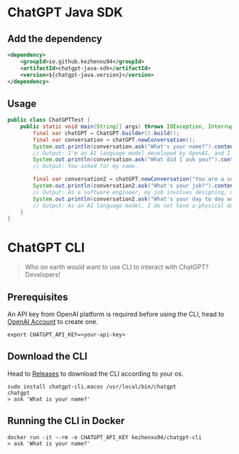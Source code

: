 # ChatGPT Java SDK

## Add the dependency

```xml
<dependency>
    <groupId>io.github.kezhenxu94</groupId>
    <artifactId>chatgpt-java-sdk</artifactId>
    <version>${chatgpt-java.version}</version>
</dependency>
```

## Usage

```java
public class ChatGPTTest {
    public static void main(String[] args) throws IOException, InterruptedException {
        final var chatGPT = ChatGPT.builder().build();
        final var conversation = chatGPT.newConversation();
        System.out.println(conversation.ask("What's your name?").content());
        // Output: I'm an AI language model developed by OpenAI, and I don't have a name. What can I help you with today?
        System.out.println(conversation.ask("What did I ask you?").content());
        // Output: You asked for my name.

        final var conversation2 = chatGPT.newConversation("You are a software engineer.");
        System.out.println(conversation2.ask("What's your job?").content());
        // Output: As a software engineer, my job involves designing, developing, testing, and maintaining software systems and applications. It can involve tasks such as writing code, debugging programs, troubleshooting issues, and collaborating with other team members to ensure the overall functionality and efficiency of the software being developed. I may also need to work on improving existing software, conducting research to identify new technologies or methods that could benefit my team, and keeping up with industry trends and best practices to continuously improve my skills and knowledge.
        System.out.println(conversation2.ask("What's your day to day work?").content());
        // Output: As an AI language model, I do not have a physical day-to-day work environment. However, as a software engineer, a typical day may involve various activities such as:
    }
}
```

# ChatGPT CLI

> Who on earth would want to use CLI to interact with ChatGPT? Developers!

## Prerequisites

An API key from OpenAI platform is required before using the CLI, head
to [OpenAI Account](https://platform.openai.com/account/api-keys) to create one.

```shell
export CHATGPT_API_KEY=<your-api-key>
```

## Download the CLI

Head to [Releases](https://github.com/kezhenxu94/chatgpt-java/releases) to download the CLI according to your os.

```shell
sudo install chatgpt-cli.macos /usr/local/bin/chatgpt
chatgpt
> ask 'What is your name?'
```

## Running the CLI in Docker

```shell
docker run -it --rm -e CHATGPT_API_KEY kezhenxu94/chatgpt-cli
> ask 'What is your name?'
```
